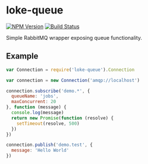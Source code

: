# loke-queue

[![NPM Version](https://img.shields.io/npm/v/loke-queue.svg)](https://www.npmjs.com/package/loke-queue)
[![Build Status](https://img.shields.io/travis/LOKE/loke-queue/master.svg)](https://travis-ci.org/LOKE/loke-queue)

Simple RabbitMQ wrapper exposing queue functionality.

## Example

```js
var Connection = require('loke-queue').Connection

var connection = new Connection('amqp://localhost')

connection.subscribe('demo.*', {
  queueName: 'jobs',
  maxConcurrent: 20
}, function (message) {
  console.log(message)
  return new Promise(function (resolve) {
    setTimeout(resolve, 500)
  })
})

connection.publish('demo.test', {
  message: 'Hello World'
})
```
